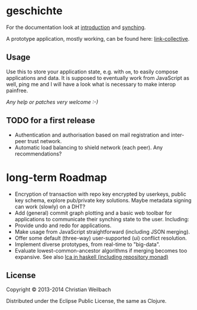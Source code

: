 # geschichte

For the documentation look at [introduction](http://ghubber.github.io/geschichte/)
and [synching](http://ghubber.github.io/geschichte/synching.html).

A prototype application, mostly working, can be found here: [link-collective](https://github.com/kordano/link-collective).

## Usage

Use this to store your application state, e.g. with `om`, to
easily compose applications and data. It is supposed to eventually work
from JavaScript as well, ping me and I will have a look what is
necessary to make interop painfree. 

*Any help or patches very welcome :-)*

## TODO for a first release

- Authentication and authorisation based on mail registration and inter-peer trust network.
- Automatic load balancing to shield network (each peer). Any recommendations?

# long-term Roadmap

- Encryption of transaction with repo key encrypted by userkeys, public key schema, explore pub/private key solutions. Maybe metadata signing can work (slowly) on a DHT?
- Add (general) commit graph plotting and a basic web toolbar for applications to communicate their synching state to the user. Including:
- Provide undo and redo for applications.
- Make usage from JavaScript straightforward (including JSON merging).
- Offer some default (three-way) user-supported (ui) conflict resolution.
- Implement diverse prototypes, from real-time to "big-data".
- Evaluate lowest-common-ancestor algorithms if merging becomes too expansive.
  See also [lca in haskell (including repository monad)](http://slideshare.net/ekmett/skewbinary-online-lowest-common-ancestor-search#btnNext)

## License

Copyright © 2013-2014 Christian Weilbach

Distributed under the Eclipse Public License, the same as Clojure.
